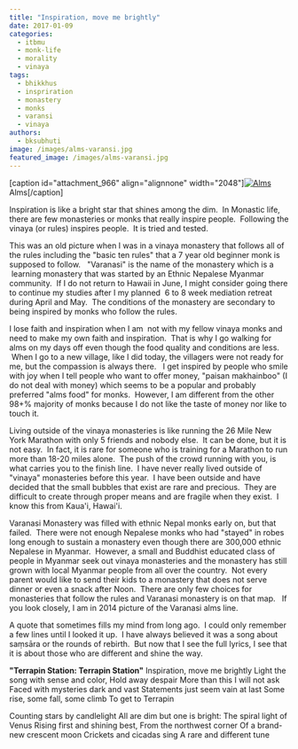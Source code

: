 ```yaml
---
title: "Inspiration, move me brightly"
date: 2017-01-09
categories: 
  - itbmu
  - monk-life
  - morality
  - vinaya
tags: 
  - bhikkhus
  - inspriration
  - monastery
  - monks
  - varansi
  - vinaya
authors: 
  - bksubhuti
image: /images/alms-varansi.jpg
featured_image: /images/alms-varansi.jpg
---
```


\[caption id="attachment\_966" align="alignnone" width="2048"\][![Alms](/images/alms-varansi.jpg)](/images/2017/01/alms-varansi.jpg) Alms\[/caption\]

Inspiration is like a bright star that shines among the dim.  In Monastic life, there are few monasteries or monks that really inspire people.  Following the vinaya (or rules) inspires people.  It is tried and tested.

This was an old picture when I was in a vinaya monastery that follows all of the rules including the "basic ten rules" that a 7 year old beginner monk is supposed to follow.   "Varanasi" is the name of the monastery which is a  learning monastery that was started by an Ethnic Nepalese Myanmar community.  If I do not return to Hawaii in June, I might consider going there to continue my studies after I my planned  6 to 8 week mediation retreat during April and May.  The conditions of the monastery are secondary to being inspired by monks who follow the rules.

I lose faith and inspiration when I am  not with my fellow vinaya monks and need to make my own faith and inspiration.  That is why I go walking for alms on my days off even though the food quality and conditions are less.  When I go to a new village, like I did today, the villagers were not ready for me, but the compassion is always there.   I get inspired by people who smile with joy when I tell people who want to offer money, "paisan makhainboo" (I do not deal with money) which seems to be a popular and probably preferred "alms food" for monks.  However, I am different from the other 98+% majority of monks because I do not like the taste of money nor like to touch it.

Living outside of the vinaya monasteries is like running the 26 Mile New York Marathon with only 5 friends and nobody else.  It can be done, but it is not easy.  In fact, it is rare for someone who is training for a Marathon to run more than 18-20 miles alone.  The push of the crowd running with you, is what carries you to the finish line.  I have never really lived outside of "vinaya" monasteries before this year.  I have been outside and have decided that the small bubbles that exist are rare and precious.  They are difficult to create through proper means and are fragile when they exist.  I know this from Kaua'i, Hawai'i.

Varanasi Monastery was filled with ethnic Nepal monks early on, but that failed.  There were not enough Nepalese monks who had "stayed" in robes long enough to sustain a monastery even though there are 300,000 ethnic Nepalese in Myanmar.  However, a small and Buddhist educated class of people in Myanmar seek out vinaya monasteries and the monastery has still grown with local Myanmar people from all over the country.  Not every parent would like to send their kids to a monastery that does not serve dinner or even a snack after Noon.  There are only few choices for monasteries that follow the rules and Varanasi monastery is on that map.   If you look closely, I am in 2014 picture of the Varanasi alms line.

A quote that sometimes fills my mind from long ago.  I could only remember a few lines until I looked it up.  I have always believed it was a song about saṃsāra or the rounds of rebirth.  But now that I see the full lyrics, I see that it is about those who are different and shine the way.

**"Terrapin Station: Terrapin Station"** Inspiration, move me brightly Light the song with sense and color, Hold away despair More than this I will not ask Faced with mysteries dark and vast Statements just seem vain at last Some rise, some fall, some climb To get to Terrapin

Counting stars by candlelight All are dim but one is bright: The spiral light of Venus Rising first and shining best, From the northwest corner Of a brand-new crescent moon Crickets and cicadas sing A rare and different tune